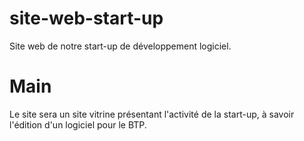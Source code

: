 # site-web-start-up
Site web de notre start-up de développement logiciel.
# Main
Le site sera un site vitrine présentant l'activité de la start-up, à savoir l'édition d'un logiciel pour le BTP.
